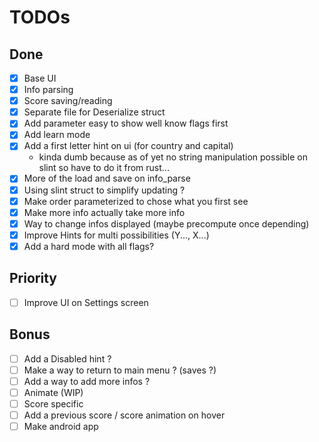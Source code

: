 # TODOs

## Done 
- [x] Base UI
- [x] Info parsing
- [x] Score saving/reading
- [x] Separate file for Deserialize struct
- [x] Add parameter easy to show well know flags first
- [x] Add learn mode
- [x] Add a first letter hint on ui (for country and capital)
  - kinda dumb because as of yet no string manipulation possible on slint so have to do it from rust...
- [x] More of the load and save on info_parse
- [x] Using slint struct to simplify updating ?
- [x] Make order parameterized to chose what you first see
- [x] Make more info actually take more info
- [x] Way to change infos displayed (maybe precompute once depending)
- [x] Improve Hints for multi possibilities (Y..., X...)
- [x] Add a hard mode with all flags?

## Priority 

- [ ] Improve UI on Settings screen

## Bonus
- [ ] Add a Disabled hint ?
- [ ] Make a way to return to main menu ? (saves ?)
- [ ] Add a way to add more infos ?
- [ ] Animate (WIP)
- [ ] Score specific
- [ ] Add a previous score / score animation on hover
- [ ] Make android app